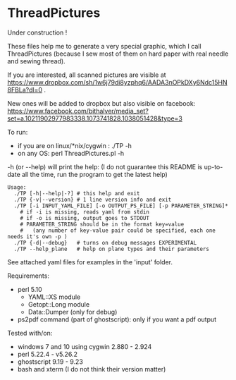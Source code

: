 # ThreadPictures 

Under construction !

These files help me to generate a very special graphic, which I call ThreadPictures (because I sew most of them on hard paper with real needle and sewing thread).

If you are interested, all scanned pictures are visible at https://www.dropbox.com/sh/1w6j79di8yzphq6/AADA3nOPkDXy6Ndc15HN8FBLa?dl=0 .

New ones will be added to dropbox but also visible on facebook: https://www.facebook.com/bithalver/media_set?set=a.10211902977983338.1073741828.1038051428&type=3

To run:
 - if you are on linux/*nix/cygwin : ./TP -h
 - on any OS: perl ThreadPictures.pl -h

 -h (or --help) will print the help:
(I do not guarantee this README is up-to-date all the time, run the program to get the latest help)
```
Usage:
  ./TP [-h|--help|-?] # this help and exit
  ./TP {-v|--version} # 1 line version info and exit
  ./TP [-i INPUT_YAML_FILE] [-o OUTPUT_PS_FILE] [-p PARAMETER_STRING]*
    # if -i is missing, reads yaml from stdin
    # if -o is missing, output goes to STDOUT
    # PARAMETER_STRING should be in the format key=value
    #   (any number of key-value pair could be specified, each one needs it's own -p )
  ./TP {-d|--debug}   # turns on debug messages EXPERIMENTAL
  ./TP --help_plane   # help on plane types and their parameters
```

See attached yaml files for examples in the 'input' folder.

Requirements:
 - perl 5.10
   - YAML::XS module
   - Getopt::Long module
   - Data::Dumper (only for debug)
 - ps2pdf command (part of ghostscript): only if you want a pdf output

Tested with/on:
  - windows 7 and 10 using cygwin 2.880 - 2.924
  - perl 5.22.4 - v5.26.2
  - ghostscript 9.19 - 9.23
  - bash and xterm (I do not think their version matter)

